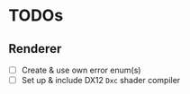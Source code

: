 # TODOs
## Renderer
- [ ] Create & use own error enum(s)
- [ ] Set up & include DX12 `Dxc` shader compiler